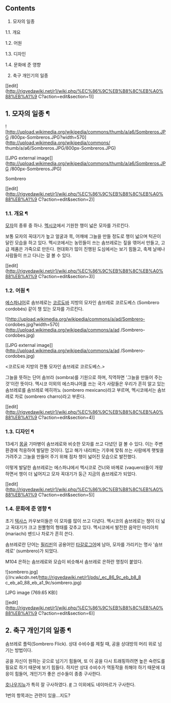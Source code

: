 ## Contents

    

1. 모자의 일종 
    

1.1. 개요

1.2. 어원

1.3. 디자인

1.4. 문화에 준 영향

2. 축구 개인기의 일종 

[[edit](http://rigvedawiki.net/r1/wiki.php/%EC%86%9C%EB%B8%8C%EB%A0%88%EB%A1%9
C?action=edit&section=1)]

## 1. 모자의 일종 ¶

  

![http://upload.wikimedia.org/wikipedia/commons/thumb/a/a6/Sombreros.JPG
/800px-Sombreros.JPG?width=570](http://upload.wikimedia.org/wikipedia/commons/
thumb/a/a6/Sombreros.JPG/800px-Sombreros.JPG)

[[JPG external
image]](http://upload.wikimedia.org/wikipedia/commons/thumb/a/a6/Sombreros.JPG
/800px-Sombreros.JPG)

  

Sombrero

  

[[edit](http://rigvedawiki.net/r1/wiki.php/%EC%86%9C%EB%B8%8C%EB%A0%88%EB%A1%9
C?action=edit&section=2)]

### 1.1. 개요 ¶

[모자](%EB%AA%A8%EC%9E%90.md)의 종류 중 하나.
[멕시코](%EB%A9%95%EC%8B%9C%EC%BD%94.md)에서 기원한 챙이 넓은 모자를 가르킨다.

  

보통 모자의 꼭대기가 높고 얼굴과 목, 어깨에 그늘을 만들 정도로 챙이 넓으며 턱끈이 달린 모습을 하고 있다. 멕시코에서는 농민들이 쓰는
솜브레로는 짚을 엮어서 만들고, 고급 제품은 가죽으로 만든다. 현대화가 많이 진행된 도심에서는 보기 힘들고, 축제 날에나 사람들이 쓰고
다니는 걸 볼 수 있다.

  

[[edit](http://rigvedawiki.net/r1/wiki.php/%EC%86%9C%EB%B8%8C%EB%A0%88%EB%A1%9
C?action=edit&section=3)]

### 1.2. 어원 ¶

[에스파냐어](%EC%97%90%EC%8A%A4%ED%8C%8C%EB%83%90%EC%96%B4.md)로 솜브레로는
[코르도바](%EC%BD%94%EB%A5%B4%EB%8F%84%EB%B0%94.md) 지방의 모자인 솜브레로 코르도베스
(Sombrero cordobés) 같이 챙 있는 모자를 가르킨다.  

![http://upload.wikimedia.org/wikipedia/commons/a/ad/Sombrero-
cordobes.jpg?width=570](http://upload.wikimedia.org/wikipedia/commons/a/ad
/Sombrero-cordobes.jpg)

[[JPG external image]](http://upload.wikimedia.org/wikipedia/commons/a/ad
/Sombrero-cordobes.jpg)

  
<코르도바 지방의 전통 모자인 솜브레로 코르도베스.>

  

그늘을 뜻하는 단어 솜브라 (sombra)를 기원으로 하며, 직역하면 '그늘을 만들어 주는 것'이란 뜻이다. 멕시코 이외의 에스파냐어를 쓰는
국가 사람들은 우리가 흔히 알고 있는 솜브레로를 솜브레로 메히까노 (sombrero mexicano)라고 부르며, 멕시코에서는 솜브레로 차로
(sombrero charro)라고 부른다.

  

[[edit](http://rigvedawiki.net/r1/wiki.php/%EC%86%9C%EB%B8%8C%EB%A0%88%EB%A1%9
C?action=edit&section=4)]

### 1.3. 디자인 ¶

13세기 [몽골](%EB%AA%BD%EA%B3%A8.md) 기마병이 솜브레로와 비슷한 모자를 쓰고 다녔던 걸 볼 수 있다. 이는 주변
환경에 적응하여 발달한 것이다. 덥고 해가 내리쬐는 기후에 맞춰 쓰는 사람에게 햇빛을 가려주고 그늘을 만들어 주기 위해 점차 챙이 넓어진
모습으로 발전했다.

  

이렇게 발달한 솜브레로는 에스파냐에서 멕시코로 건너와 바께로 (vaquero)들이 개량하면서 챙이 더 넓어지고 모자 꼭대기가 둥근 지금의
솜브레로가 되었다.

  

[[edit](http://rigvedawiki.net/r1/wiki.php/%EC%86%9C%EB%B8%8C%EB%A0%88%EB%A1%9
C?action=edit&section=5)]

### 1.4. 문화에 준 영향 ¶

초기 [텍사스](%ED%85%8D%EC%82%AC%EC%8A%A4.md) 카우보이들은 이 모자를 많이 쓰고 다녔다. 멕시코의 솜브레로는
챙이 더 넓고 꼭대기가 크고 원뿔형의 형태를 갖추고 있다. 멕시코에서 발전한 음악인 마리아치 (mariachi) 밴드나 차로가 흔히 쓴다.

  

솜브레로란 단어는 [필리핀](%ED%95%84%EB%A6%AC%ED%95%80.md)의 공용어인
[타갈로그어](%ED%83%80%EA%B0%88%EB%A1%9C%EA%B7%B8%EC%96%B4.md)에 남아, 모자를 가리키는 명사
'숨브레로' (sumbrero)가 되었다.

  

M104 은하는 솜브레로와 모습이 비슷해서 솜브레로 은하란 명칭이 붙었다.

  

![sombrero.jpg](//rv.wkcdn.net/http://rigvedawiki.net/r1/pds/_ec_86_9c_eb_b8_8
c_eb_a0_88_eb_a1_9c/sombrero.jpg)

[JPG image (769.65 KB)]

  

[[edit](http://rigvedawiki.net/r1/wiki.php/%EC%86%9C%EB%B8%8C%EB%A0%88%EB%A1%9
C?action=edit&section=6)]

## 2. 축구 개인기의 일종 ¶

솜브레로 플릭(Sombrero Flick). 상대 수비수를 제칠 때, 공을 상대방의 머리 위로 넘기는 방법이다.

  

공을 자신이 원하는 곳으로 넘기기 힘들며, 또 이 공을 다시 트래핑하려면 높은 숙련도를 필요로 하기 때문에 보기 힘들다. 하지만 상대
수비수가 역동작을 취해야 하기 때문에 대응이 힘들어, 개인기가 좋은 선수들이 종종 구사한다.

  

[호나우지뉴](%ED%98%B8%EB%82%98%EC%9A%B0%EC%A7%80%EB%89%B4.md)가 특히 잘 구사하였다.
[#](https://www.youtube.com/watch?v=U5smIezf9Xo) 그 이외에도 네이마르가 구사한다.

  

1번의 항목과는 관련이 있을...지도?

